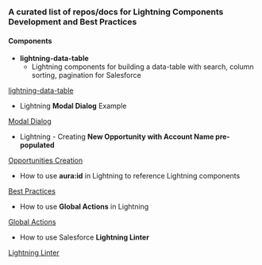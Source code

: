 ### A curated list of repos/docs for Lightning Components Development and Best Practices


#### Components

- **lightning-data-table**
  - Lightning components for building a data-table with search, column sorting, pagination for Salesforce

[lightning-data-table](https://github.com/mohan-chinnappan-n/lightning-data-table)

- Lightning **Modal Dialog** Example

[Modal Dialog](https://github.com/mohan-chinnappan-n/lightning-modal-dialog)

- Lightning - Creating **New Opportunity with Account Name pre-populated**

[Opportunities Creation](https://github.com/mohan-chinnappan-n/lightning-accounts)


- How to use **aura:id** in Lightning to reference Lightning components

[Best Practices](https://github.com/mohan-chinnappan-n/LX-Notes)

- How to use **Global Actions** in Lightning

[Global Actions](https://github.com/mohan-chinnappan-n/LX-Notes/tree/master/global-actions)

- How to use Salesforce **Lightning Linter**

[Lightning Linter](https://github.com/mohan-chinnappan-n/LX-Notes/tree/master/lint)

